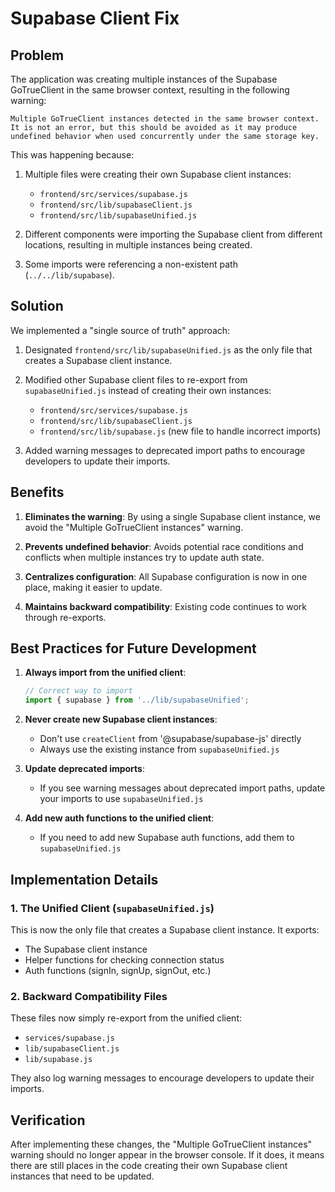 # Supabase Client Fix

## Problem

The application was creating multiple instances of the Supabase GoTrueClient in the same browser context, resulting in the following warning:

```
Multiple GoTrueClient instances detected in the same browser context. It is not an error, but this should be avoided as it may produce undefined behavior when used concurrently under the same storage key.
```

This was happening because:

1. Multiple files were creating their own Supabase client instances:
   - `frontend/src/services/supabase.js`
   - `frontend/src/lib/supabaseClient.js`
   - `frontend/src/lib/supabaseUnified.js`

2. Different components were importing the Supabase client from different locations, resulting in multiple instances being created.

3. Some imports were referencing a non-existent path (`../../lib/supabase`).

## Solution

We implemented a "single source of truth" approach:

1. Designated `frontend/src/lib/supabaseUnified.js` as the only file that creates a Supabase client instance.

2. Modified other Supabase client files to re-export from `supabaseUnified.js` instead of creating their own instances:
   - `frontend/src/services/supabase.js`
   - `frontend/src/lib/supabaseClient.js`
   - `frontend/src/lib/supabase.js` (new file to handle incorrect imports)

3. Added warning messages to deprecated import paths to encourage developers to update their imports.

## Benefits

1. **Eliminates the warning**: By using a single Supabase client instance, we avoid the "Multiple GoTrueClient instances" warning.

2. **Prevents undefined behavior**: Avoids potential race conditions and conflicts when multiple instances try to update auth state.

3. **Centralizes configuration**: All Supabase configuration is now in one place, making it easier to update.

4. **Maintains backward compatibility**: Existing code continues to work through re-exports.

## Best Practices for Future Development

1. **Always import from the unified client**:
   ```javascript
   // Correct way to import
   import { supabase } from '../lib/supabaseUnified';
   ```

2. **Never create new Supabase client instances**:
   - Don't use `createClient` from '@supabase/supabase-js' directly
   - Always use the existing instance from `supabaseUnified.js`

3. **Update deprecated imports**:
   - If you see warning messages about deprecated import paths, update your imports to use `supabaseUnified.js`

4. **Add new auth functions to the unified client**:
   - If you need to add new Supabase auth functions, add them to `supabaseUnified.js`

## Implementation Details

### 1. The Unified Client (`supabaseUnified.js`)

This is now the only file that creates a Supabase client instance. It exports:
- The Supabase client instance
- Helper functions for checking connection status
- Auth functions (signIn, signUp, signOut, etc.)

### 2. Backward Compatibility Files

These files now simply re-export from the unified client:
- `services/supabase.js`
- `lib/supabaseClient.js`
- `lib/supabase.js`

They also log warning messages to encourage developers to update their imports.

## Verification

After implementing these changes, the "Multiple GoTrueClient instances" warning should no longer appear in the browser console. If it does, it means there are still places in the code creating their own Supabase client instances that need to be updated. 